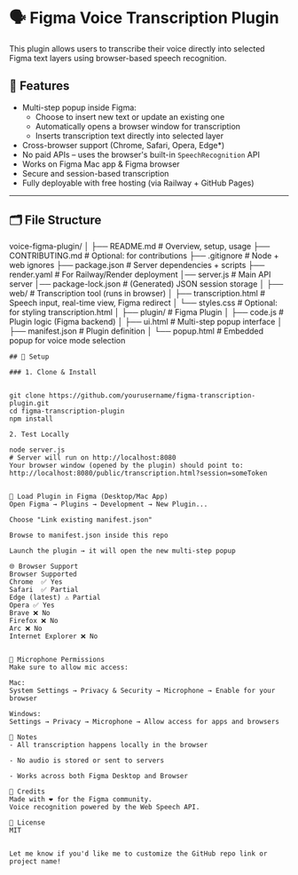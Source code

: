 # 🗣️ Figma Voice Transcription Plugin

This plugin allows users to transcribe their voice directly into selected Figma text layers using browser-based speech recognition.

## 🎯 Features

- Multi-step popup inside Figma:  
  - Choose to insert new text or update an existing one
  - Automatically opens a browser window for transcription
  - Inserts transcription text directly into selected layer
- Cross-browser support (Chrome, Safari, Opera, Edge*)  
- No paid APIs – uses the browser's built-in `SpeechRecognition` API
- Works on Figma Mac app & Figma browser
- Secure and session-based transcription
- Fully deployable with free hosting (via Railway + GitHub Pages)

---

## 🗂️ File Structure

voice-figma-plugin/
│
├── README.md                 # Overview, setup, usage
├── CONTRIBUTING.md           # Optional: for contributions
├── .gitignore                # Node + web ignores
├── package.json              # Server dependencies + scripts
├── render.yaml               # For Railway/Render deployment
│── server.js                 # Main API server
│── package-lock.json         # (Generated) JSON session storage
│
├── web/                      # Transcription tool (runs in browser)
│   ├── transcription.html    # Speech input, real-time view, Figma redirect
│   └── styles.css            # Optional: for styling transcription.html
│
├── plugin/                   # Figma Plugin
│   ├── code.js               # Plugin logic (Figma backend)
│   ├── ui.html               # Multi-step popup interface
│   ├── manifest.json         # Plugin definition
│   └── popup.html            # Embedded popup for voice mode selection


```
## 🚀 Setup

### 1. Clone & Install


git clone https://github.com/yourusername/figma-transcription-plugin.git
cd figma-transcription-plugin
npm install

2. Test Locally

node server.js
# Server will run on http://localhost:8080
Your browser window (opened by the plugin) should point to:
http://localhost:8080/public/transcription.html?session=someToken


🧩 Load Plugin in Figma (Desktop/Mac App)
Open Figma → Plugins → Development → New Plugin...

Choose "Link existing manifest.json"

Browse to manifest.json inside this repo

Launch the plugin → it will open the new multi-step popup

🌐 Browser Support
Browser Supported
Chrome  ✅ Yes
Safari  ✅ Partial
Edge (latest) ⚠️ Partial
Opera ✅ Yes
Brave ❌ No
Firefox ❌ No
Arc ❌ No
Internet Explorer ❌ No


🔐 Microphone Permissions
Make sure to allow mic access:

Mac:
System Settings → Privacy & Security → Microphone → Enable for your browser

Windows:
Settings → Privacy → Microphone → Allow access for apps and browsers

📌 Notes
- All transcription happens locally in the browser

- No audio is stored or sent to servers

- Works across both Figma Desktop and Browser

🙌 Credits
Made with ❤️ for the Figma community.
Voice recognition powered by the Web Speech API.

📃 License
MIT


Let me know if you'd like me to customize the GitHub repo link or project name!
